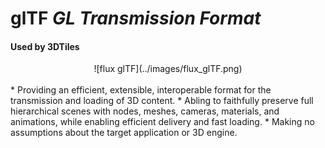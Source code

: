 # glTF *GL Transmission Format*
#### Used by 3DTiles

<center>![flux glTF](../images/flux_glTF.png)</center>
<br/>
* Providing an efficient, extensible, interoperable format for the transmission and loading of 3D content.
* Abling to faithfully preserve full hierarchical scenes with nodes, meshes, cameras, materials, and animations, while enabling efficient delivery and fast loading.
* Making no assumptions about the target application or 3D engine.
